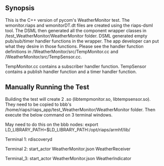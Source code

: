 ## Synopsis

This is the C++ version of pycom's WeatherMonitor test. The wmonitor.riaps and wmonitorDT.dt files are created using the riaps-dsml tool. The DSML then generated all the component wrapper classes in /test_WeatherMonitor/WeatherMonitor folder. DSML generated empty pub/sub/timer handler functions in the wrapper. The app developer can put what they desire in those functions. Please see the handler function definitions in /WeatherMonitor/src/TempMonitor.cc and /WeatherMonitor/src/TempSensor.cc. 

TempMonitor.cc contains a subscriber handler function. TempSensor contains a publish handler function and a timer handler function.


## Manually Running the Test

Building the test will create 2 .so (libtempmonitor.so, libtempsensor.so). They need to be copied to bbb's /home/riaps/riaps_app/test_WeatherMonitor/WeatherMonitor folder. Then execute the below command on 3 terminal windows.

May need to do this on the bbb nodes: export LD_LIBRARY_PATH=$LD_LIBRARY_PATH:/opt/riaps/armhf/lib/

Terminal 1:
rdiscoveryd

Terminal 2:
start_actor WeatherMonitor.json WeatherReceiver

Terminal_3:
start_actor WeatherMonitor.json WeatherIndicator
